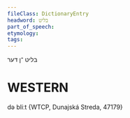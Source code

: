 ```yaml
---
fileClass: DictionaryEntry
headword: בליט
part_of_speech: 
etymology: 
tags: 
---
```

בליט
־ן
דער

WESTERN
========

də bliːt {WTCP, Dunajská Streda, 47179}
